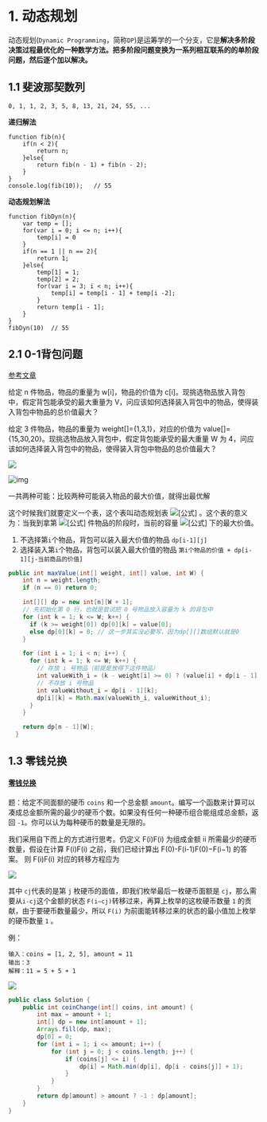 

# 1. 动态规划

动态规划(`Dynamic Programming`，简称`DP`)是运筹学的一个分支，它是**解决多阶段决策过程最优化的一种数学方法。把多阶段问题变换为一系列相互联系的的单阶段问题，然后逐个加以解决。**


## 1.1 斐波那契数列

```
0, 1, 1, 2, 3, 5, 8, 13, 21, 24, 55, ...
```

**递归解法**


```
function fib(n){
    if(n < 2){
        return n;
    }else{
        return fib(n - 1) + fib(n - 2);
    }
}
console.log(fib(10));   // 55
```

**动态规划解法**

```
function fibDyn(n){
    var temp = [];
    for(var i = 0; i <= n; i++){
        temp[i] = 0
    }
    if(n == 1 || n == 2){
        return 1;
    }else{
        temp[1] = 1;
        temp[2] = 2; 
        for(var i = 3; i < n; i++){
            temp[i] = temp[i - 1] + temp[i -2];
        }
        return temp[i - 1];
    }
}
fibDyn(10)  // 55
```



## 2.1 0-1背包问题

[参考文章](https://www.cnblogs.com/kkbill/p/12081172.html)

给定 n 件物品，物品的重量为 w[i]，物品的价值为 c[i]。现挑选物品放入背包中，假定背包能承受的最大重量为 V，问应该如何选择装入背包中的物品，使得装入背包中物品的总价值最大？



给定 3 件物品，物品的重量为 weight[]={1,3,1}，对应的价值为 value[]={15,30,20}。现挑选物品放入背包中，假定背包能承受的最大重量 W 为 4，问应该如何选择装入背包中的物品，使得装入背包中物品的总价值最大？

![](http://fang.images.fangwenzheng.top/1442950-20191222213015949-145624350.png)

![img](http://fang.images.fangwenzheng.top/7896890-eba68adb166bd81a.png)

一共两种可能：比较两种可能装入物品的最大价值，就得出最优解

这个时候我们就要定义一个表，这个表叫动态规划表 ![[公式]](https://www.zhihu.com/equation?tex=dp%5Bi%5D%5Bj%5D) 。这个表的意义为：当我到拿第 ![[公式]](https://www.zhihu.com/equation?tex=i) 件物品的阶段时，当前的容量 ![[公式]](https://www.zhihu.com/equation?tex=j) 下的最大价值。

1. 不选择第`i`个物品，背包可以装入最大价值的物品 `dp[i-1][j]`
2. 选择装入第`i`个物品，背包可以装入最大价值的物品 `第i个物品的价值 + dp[i-1][j-当前商品的价值]`

```java
public int maxValue(int[] weight, int[] value, int W) {
    int n = weight.length;
    if (n == 0) return 0;

    int[][] dp = new int[n][W + 1];
    // 先初始化第 0 行，也就是尝试把 0 号物品放入容量为 k 的背包中
    for (int k = 1; k <= W; k++) {
      if (k >= weight[0]) dp[0][k] = value[0];
      else dp[0][k] = 0; // 这一步其实没必要写，因为dp[][]数组默认就是0
    }

    for (int i = 1; i < n; i++) {
      for (int k = 1; k <= W; k++) {
        // 存放 i 号物品（前提是放得下这件物品）
        int valueWith_i = (k - weight[i] >= 0) ? (value[i] + dp[i - 1][k - weight[i]]) : 0;
        // 不存放 i 号物品
        int valueWithout_i = dp[i - 1][k];
        dp[i][k] = Math.max(valueWith_i, valueWithout_i);
      }
    }

    return dp[n - 1][W];
  }
```



## 1.3 零钱兑换

#### [零钱兑换](https://leetcode-cn.com/problems/coin-change/)


题：给定不同面额的硬币 `coins` 和一个总金额 `amount`。编写一个函数来计算可以凑成总金额所需的最少的硬币个数。如果没有任何一种硬币组合能组成总金额，返回 `-1`。你可以认为每种硬币的数量是无限的。



我们采用自下而上的方式进行思考。仍定义 F(i)F(i) 为组成金额 ii 所需最少的硬币数量，假设在计算 F(i)F(i) 之前，我们已经计算出 F(0)-F(i-1)F(0)−F(i−1) 的答案。 则 F(i)F(i) 对应的转移方程应为

![](http://fang.images.fangwenzheng.top/image-20210413134511394.png)

其中 `cj`代表的是第 `j` 枚硬币的面值，即我们枚举最后一枚硬币面额是 `cj`，那么需要从`i-cj`这个金额的状态 `F(i−cj)`转移过来，再算上枚举的这枚硬币数量 `1` 的贡献，由于要硬币数量最少，所以 `F(i)` 为前面能转移过来的状态的最小值加上枚举的硬币数量 `1` 。

例：

```
输入：coins = [1, 2, 5], amount = 11
输出：3 
解释：11 = 5 + 5 + 1
```
![](http://fang.images.fangwenzheng.top/image-20210413135147401.png)
```java
public class Solution {
    public int coinChange(int[] coins, int amount) {
        int max = amount + 1;
        int[] dp = new int[amount + 1];
        Arrays.fill(dp, max);
        dp[0] = 0;
        for (int i = 1; i <= amount; i++) {
            for (int j = 0; j < coins.length; j++) {
                if (coins[j] <= i) {
                    dp[i] = Math.min(dp[i], dp[i - coins[j]] + 1);
                }
            }
        }
        return dp[amount] > amount ? -1 : dp[amount];
    }
}
```

